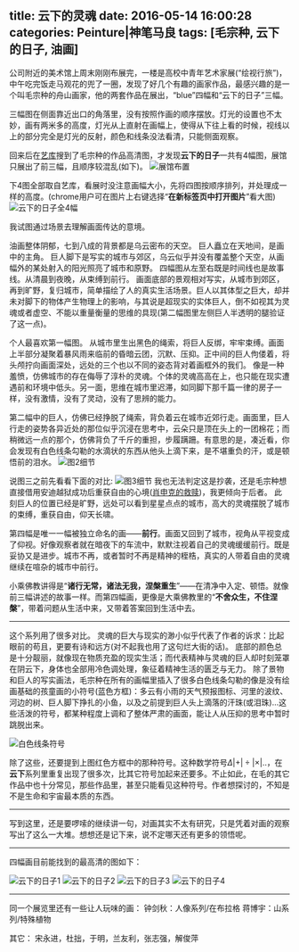 title: 云下的灵魂
date: 2016-05-14 16:00:28
categories: Peinture|神笔马良
tags: [毛宗种, 云下的日子, 油画]
---

公司附近的美术馆上周末刚刚布展完，一楼是高校中青年艺术家展(“绘视行旅”)，中午吃完饭走马观花的兜了一圈，发现了好几个有趣的画家作品，最感兴趣的是一个叫毛宗种的舟山画家，他的两套作品在展出，“blue”四幅和“云下的日子”三幅。
<!-- more -->

三幅图在侧面靠近出口的角落里，没有按照作画的顺序摆放。灯光的设置也不太妙，画有两米多的高度，灯光从上直射在画幅上，使得从下往上看的时候，视线以上的部分完全是灯光的反射，颜色和线条没法看清，只能侧面观察。

回来后在[艺库](http://www.eku.com.cn/)搜到了毛宗种的作品高清图，才发现**云下的日子**一共有4幅图，展馆只展出了前三幅，且顺序较混乱(如下)。
![展馆布置](http://7xndoy.com1.z0.glb.clouddn.com/Peinture0.png)

下4图全部取自艺库，看展时没注意画幅大小，先将四图按顺序排列，并处理成一样的高度。(chrome用户可在图片上右键选择“**在新标签页中打开图片**”看大图)
![云下的日子全4幅](http://7xndoy.com1.z0.glb.clouddn.com/Peinture5.jpg)

我试图通过场景去理解画面传达的意境。

油画整体阴郁，七到八成的背景都是乌云密布的天空。
巨人矗立在天地间，是画中的主角。
巨人脚下是写实的城市与郊区，乌云似乎并没有覆盖整个天空，从画幅外的某处射入的阳光照亮了城市和原野。
四幅图从左至右既是时间线也是故事线。从清晨到夜晚，从束缚到前行。
画面底部的景观相对写实，从城市到郊区，再到旷野，复归城市，简单描绘了人的真实生活场景。巨人以其体型之巨大，却并未对脚下的物体产生物理上的影响，与其说是超现实的实体巨人，倒不如视其为灵魂或者虚空、不能以重量衡量的思维的具现(第二幅图里左侧巨人半透明的腿验证了这一点)。

个人最喜欢第一幅图。
从城市里生出黑色的绳索，将巨人反绑，牢牢束缚。画面上半部分凝聚着暴风雨来临前的昏暗云团，沉默、压抑。正中间的巨人佝偻着，将头颅拧向画面深处，远处的三个也以不同的姿态背对着画框外的我们。
像是一种羞愤，仿佛城市的存在侮辱了淳朴的灵魂。个体的灵魂高高在上，也只能在现实遭遇前和环境中低头。另一面，思维在城市里迟滞，如同脚下那千篇一律的房子一样，没有激情，没有了灵动，没有了思辨的能力。

第二幅中的巨人，仿佛已经挣脱了绳索，背负着云在城市近郊行走。画面里，巨人行走的姿势各异近处的那位似乎沉浸在思考中，云朵只是顶在头上的一团棉花；而稍微远一点的那个，仿佛背负了千斤的重担，步履蹒跚。有意思的是，凑近看，你会发现有白色线条勾勒的水滴状的东西从他头上滴下来，是不堪重负的汗，或是顿悟前的泪水。
![图2细节](http://7xndoy.com1.z0.glb.clouddn.com/Peinture6.png)

说图三之前先看看下面的对比:
![图3细节](http://7xndoy.com1.z0.glb.clouddn.com/Peinture7.png)
我也无法判定这是抄袭，还是毛宗种想直接借用安迪越狱成功后重获自由的心境([肖申克的救赎](https://movie.douban.com/subject/1292052/))，我更倾向于后者。
此刻巨人的位置已经是旷野，远处可以看到星星点点的城市，高大的灵魂摆脱了城市的束缚，重获自由，仰天长啸。

第四幅是唯一一幅被独立命名的画——**前行**。画面又回到了城市，视角从平视变成了仰视。好像观察者就在暗夜下的车流中，默默注视着自己的灵魂缓缓前行。既是妥协又是进步。城市不再，或者暂时不再是精神的桎梏，真实的人带着自由的灵魂继续在喧杂的城市中前行。

小乘佛教讲得是“**诸行无常，诸法无我，涅槃重生**”——在清净中入定、顿悟。就像前三幅讲述的故事一样。而第四幅画，更像是大乘佛教里的“**不舍众生，不住涅槃**”，带着问题从生活中来，又带着答案回到生活中去。

---------------------

这个系列用了很多对比。
灵魂的巨大与现实的渺小似乎代表了作者的诉求：比起眼前的苟且，更要有诗和远方(对不起我也用了这句烂大街的话)。
底部的颜色总是十分靓丽，就像现在物质充盈的现实生活；而代表精神与灵魂的巨人却时刻笼罩在阴云下，身体也全部用冷色调处理，象征着精神生活的匮乏与无力。
除了景物和巨人的写实画法，毛宗种在所有的画幅里插入了很多白色线条勾勒的像是没有绘画基础的孩童画的小符号(蓝色方框)：多云有小雨的天气预报图标、河里的波纹、河边的树、巨人脚下挣扎的小鱼，以及之前提到巨人头上滴落的汗珠(或泪珠)...这些活泼的符号，都某种程度上调和了整体严肃的画面，能让人从压抑的思考中暂时跳脱出来。

![白色线条符号](http://7xndoy.com1.z0.glb.clouddn.com/Peinture8.png)

除了这些，还要提到上图红色方框中的那种符号。这种数学符号$\Delta|+|\div|\times|..$，在**云下**系列里重复出现了很多次，比其它符号加起来还要多。不止如此，在毛的其它作品中也十分常见，那些作品里，甚至只能看见这种符号。作者想探讨的，不知是不是生命和宇宙最本质的东西。

---------------------

写到这里，还是要啰嗦的继续讲一句，对画其实不太有研究，只是凭着对画的观察写出了这么一大堆。想想还是记下来，说不定哪天还有更多的领悟呢。

---------------------

四幅画目前能找到的最高清的图如下：

![云下的日子1](http://7xndoy.com1.z0.glb.clouddn.com/Peinture1.jpg)
![云下的日子2](http://7xndoy.com1.z0.glb.clouddn.com/Peinture2.jpg)
![云下的日子3](http://7xndoy.com1.z0.glb.clouddn.com/Peinture3.jpg)
![云下的日子4](http://7xndoy.com1.z0.glb.clouddn.com/Peinture4.jpg)

---------------------

同一个展览里还有一些让人玩味的画：
钟剑秋：人像系列/在布拉格
蒋博宇：山系列/特殊植物

其它：
宋永进，杜拙，于明，兰友利，张志强，解俊萍






